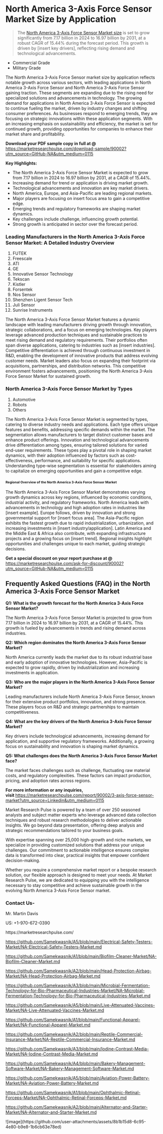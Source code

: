 
<h1>North America 3-Axis Force Sensor Market&nbsp;Size by Application</h1><blockquote><p>The <a href="https://marketresearchpulse.com/download-sample/90002?utm_source=GitHub-NA&amp;utm_medium=0115">North America 3-Axis Force Sensor Market size</a> is set to grow significantly from 7.17 billion in 2024 to 16.97 billion by 2031, at a robust CAGR of 15.44% during the forecast period. This growth is driven by [insert key drivers], reflecting rising demand and technological advancements.</p></blockquote><ul><li>Commercial Grade<li> Military Grade</li></ul><p>The North America 3-Axis Force Sensor market size by application reflects notable growth across various sectors, with leading applications in North America 3-Axis Force Sensor and North America 3-Axis Force Sensor gaining traction. These segments are expanding due to the rising need for specialized solutions and advancements in technology. The growing demand for applications in North America 3-Axis Force Sensor is expected to continue fueling the market, driven by industry changes and shifting consumer preferences. As businesses respond to emerging trends, they are focusing on strategic innovations within these application segments. With an increasing emphasis on sustainability and efficiency, the market is set for continued growth, providing opportunities for companies to enhance their market share and profitability.</p><p><strong>Download your PDF sample copy in full at @ </strong><a href="https://marketresearchpulse.com/download-sample/90002?utm_source=GitHub-NA&amp;utm_medium=0115">https://marketresearchpulse.com/download-sample/90002?utm_source=GitHub-NA&amp;utm_medium=0115</a></p><p><strong>Key Highlights: </strong></p><ul><li>The North America 3-Axis Force Sensor Market is expected to grow from 7.17 billion in 2024 to 16.97 billion by 2031, at a CAGR of 15.44%.</li><li>Increasing demand for trend or application is driving market growth.</li><li>Technological advancements and innovation are key market drivers.</li><li>North America, Europe, and Asia-Pacific are leading regional markets.</li><li>Major players are focusing on insert focus area to gain a competitive edge.</li><li>Emerging trends and regulatory frameworks are shaping market dynamics.</li><li>Key challenges include challenge, influencing growth potential.</li><li>Strong growth is anticipated in sector over the forecast period.</li></ul><h3>Leading Manufacturers in the North America 3-Axis Force Sensor Market: A Detailed Industry Overview</h3><ol><li>FUTEK</li><li>Freescale</li><li>ATI</li><li>GE</li><li>Innovative Sensor Technology</li><li>Tekscan</li><li>Kistler</li><li>Forsentek</li><li>Nos Sensor</li><li>Shenzhen Ligent Sensor Tech</li><li>Juli Sensor</li><li>Sunrise Instruments</li></ol><div class="flex max-w-full flex-col flex-grow"><div class="min-h-8 text-message flex w-full flex-col items-end gap-2 whitespace-normal break-words [.text-message+&amp;]:mt-5" dir="auto" data-message-author-role="assistant" data-message-id="fd8432e4-4910-450d-b182-61b7bfb0a01f" data-message-model-slug="gpt-4o"><div class="flex w-full flex-col gap-1 empty:hidden first:pt-[3px]"><div class="markdown prose w-full break-words dark:prose-invert light"><p>The North America 3-Axis Force Sensor Market features a dynamic landscape with leading manufacturers driving growth through innovation, strategic collaborations, and a focus on emerging technologies. Key players leverage advanced production techniques and sustainable practices to meet rising demand and regulatory requirements. Their portfolios often span diverse applications, catering to industries such as [insert industries]. Competitive differentiation is achieved through continuous investment in R&amp;D, enabling the development of innovative products that address evolving customer needs. Market leaders also focus on expanding their footprint via acquisitions, partnerships, and distribution networks. This competitive environment fosters advancements, positioning the North America 3-Axis Force Sensor Market for sustained growth.</p></div></div></div></div><h3>North America 3-Axis Force Sensor Market by Types</h3><ol><li>Automotive<li> Robots<li> Others</li></ol><div class="flex max-w-full flex-col flex-grow"><div class="min-h-8 text-message flex w-full flex-col items-end gap-2 whitespace-normal break-words [.text-message+&amp;]:mt-5" dir="auto" data-message-author-role="assistant" data-message-id="084470be-0bb7-4664-bddf-5156b4f41249" data-message-model-slug="gpt-4o-mini"><div class="flex w-full flex-col gap-1 empty:hidden first:pt-[3px]"><div class="markdown prose w-full break-words dark:prose-invert light"><p>The North America 3-Axis Force Sensor Market is segmented by types, catering to diverse industry needs and applications. Each type offers unique features and benefits, addressing specific demands within the market. The segmentation allows manufacturers to target distinct customer bases and enhance product offerings. Innovation and technological advancements drive differentiation among types, ensuring tailored solutions for varied end-user requirements. These types play a pivotal role in shaping market dynamics, with their adoption influenced by factors such as cost-effectiveness, performance, and suitability for specific applications. Understanding type-wise segmentation is essential for stakeholders aiming to capitalize on emerging opportunities and gain a competitive edge.</p></div></div></div></div><h3><span style="font-size: 11px;">Regional Overview of the North America 3-Axis Force Sensor Market</span></h3><div class="flex max-w-full flex-col flex-grow"><div class="min-h-8 text-message flex w-full flex-col items-end gap-2 whitespace-normal break-words [.text-message+&amp;]:mt-5" dir="auto" data-message-author-role="assistant" data-message-id="e9038762-ce64-4e30-91c9-9bd413514231" data-message-model-slug="gpt-4o-mini"><div class="flex w-full flex-col gap-1 empty:hidden first:pt-[3px]"><div class="markdown prose w-full break-words dark:prose-invert light"><p>The North America 3-Axis Force Sensor Market demonstrates varying growth dynamics across key regions, influenced by economic conditions, industrial activity, and regulatory frameworks. North America leads with advancements in technology and high adoption rates in industries like [insert example]. Europe follows, driven by innovation and strong governmental support for [insert focus area]. The Asia-Pacific region exhibits the fastest growth due to rapid industrialization, urbanization, and increasing investments in [insert industry/application]. Latin America and the Middle East &amp; Africa also contribute, with expanding infrastructure projects and a growing focus on [insert trend]. Regional insights highlight opportunities and challenges unique to each market, guiding strategic decisions.</p></div></div></div></div><p><strong>Get a special discount on your report purchase at @ </strong><a href="https://marketresearchpulse.com/ask-for-discount/90002?utm_source=GitHub-NA&amp;utm_medium=0115">https://marketresearchpulse.com/ask-for-discount/90002?utm_source=GitHub-NA&amp;utm_medium=0115</a></p><h2>Frequently Asked Questions (FAQ) in the North America 3-Axis Force Sensor Market</h2><p><strong>Q1: What is the growth forecast for the North America 3-Axis Force Sensor Market?</strong></p><p>The North America 3-Axis Force Sensor Market is projected to grow from 7.17 billion in 2024 to 16.97 billion by 2031, at a CAGR of 15.44%. This growth is fueled by advancements in trends and rising demand across industries.</p><p><strong>Q2: Which region dominates the North America 3-Axis Force Sensor Market?</strong></p><p>North America currently leads the market due to its robust industrial base and early adoption of innovative technologies. However, Asia-Pacific is expected to grow rapidly, driven by industrialization and increasing investments in application.</p><p><strong>Q3: Who are the major players in the North America 3-Axis Force Sensor Market?</strong></p><p>Leading manufacturers include North America 3-Axis Force Sensor, known for their extensive product portfolios, innovation, and strong presence. These players focus on R&amp;D and strategic partnerships to maintain competitiveness.</p><p><strong>Q4: What are the key drivers of the North America 3-Axis Force Sensor Market?</strong></p><p>Key drivers include technological advancements, increasing demand for application, and supportive regulatory frameworks. Additionally, a growing focus on sustainability and innovation is shaping market dynamics.</p><p><strong>Q5: What challenges does the North America 3-Axis Force Sensor Market face?</strong></p><p>The market faces challenges such as challenge, fluctuating raw material costs, and regulatory complexities. These factors can impact production, pricing, and adoption rates across regions.</p><p><strong>For more information or any inquiries, visit&nbsp;</strong><a href="https://marketresearchpulse.com/report/90002/3-axis-force-sensor-market?utm_source=Linkedin&utm_medium=0115">https://marketresearchpulse.com/report/90002/3-axis-force-sensor-market?utm_source=Linkedin&utm_medium=0115</a></p><p>Market Research Pulse is powered by a team of over 250 seasoned analysts and subject matter experts who leverage advanced data collection techniques and robust research methodologies to deliver actionable insights. We go beyond data presentation, offering deep analysis and strategic recommendations tailored to your business goals.</p><p>With expertise spanning over 25,000 high-growth and niche markets, we specialize in providing customized solutions that address your unique challenges. Our commitment to actionable intelligence ensures complex data is transformed into clear, practical insights that empower confident decision-making.</p><p>Whether you require a comprehensive market report or a bespoke research solution, our flexible approach is designed to meet your needs. At Market Research Pulse, we are dedicated to equipping you with the intelligence necessary to stay competitive and achieve sustainable growth in the evolving North America 3-Axis Force Sensor market.</p><h3><strong>Contact Us-</strong></h3><p>Mr. Martin Davis</p><p>US: +1-970-672-0390</p><p>https://marketresearchpulse.com/</p><p><a href="https://github.com/Samekwasnik/A5/blob/main/Electrical-Safety-Testers-Market/NA-Electrical-Safety-Testers-Market.md">https://github.com/Samekwasnik/A5/blob/main/Electrical-Safety-Testers-Market/NA-Electrical-Safety-Testers-Market.md</a></p><p><a href="https://github.com/Samekwasnik/A1/blob/main/Biofilm-Cleaner-Market/NA-Biofilm-Cleaner-Market.md">https://github.com/Samekwasnik/A1/blob/main/Biofilm-Cleaner-Market/NA-Biofilm-Cleaner-Market.md</a></p><p><a href="https://github.com/Samekwasnik/A2/blob/main/Head-Protection-Airbag-Market/NA-Head-Protection-Airbag-Market.md">https://github.com/Samekwasnik/A2/blob/main/Head-Protection-Airbag-Market/NA-Head-Protection-Airbag-Market.md</a></p><p><a href="https://github.com/Samekwasnik/A3/blob/main/Microbial-Fermentation-Technology-for-Bio-Pharmaceutical-Industries-Market/NA-Microbial-Fermentation-Technology-for-Bio-Pharmaceutical-Industries-Market.md">https://github.com/Samekwasnik/A3/blob/main/Microbial-Fermentation-Technology-for-Bio-Pharmaceutical-Industries-Market/NA-Microbial-Fermentation-Technology-for-Bio-Pharmaceutical-Industries-Market.md</a></p><p><a href="https://github.com/Samekwasnik/A5/blob/main/Live-Attenuated-Vaccines-Market/NA-Live-Attenuated-Vaccines-Market.md">https://github.com/Samekwasnik/A5/blob/main/Live-Attenuated-Vaccines-Market/NA-Live-Attenuated-Vaccines-Market.md</a></p><p><a href="https://github.com/Samekwasnik/A1/blob/main/Functional-Apparel-Market/NA-Functional-Apparel-Market.md">https://github.com/Samekwasnik/A1/blob/main/Functional-Apparel-Market/NA-Functional-Apparel-Market.md</a></p><p><a href="https://github.com/Samekwasnik/A2/blob/main/Reptile-Commercial-Insurance-Market/NA-Reptile-Commercial-Insurance-Market.md">https://github.com/Samekwasnik/A2/blob/main/Reptile-Commercial-Insurance-Market/NA-Reptile-Commercial-Insurance-Market.md</a></p><p><a href="https://github.com/Samekwasnik/A3/blob/main/Iodine-Contrast-Media-Market/NA-Iodine-Contrast-Media-Market.md">https://github.com/Samekwasnik/A3/blob/main/Iodine-Contrast-Media-Market/NA-Iodine-Contrast-Media-Market.md</a></p><p><a href="https://github.com/Samekwasnik/A4/blob/main/Bakery-Management-Software-Market/NA-Bakery-Management-Software-Market.md">https://github.com/Samekwasnik/A4/blob/main/Bakery-Management-Software-Market/NA-Bakery-Management-Software-Market.md</a></p><p><a href="https://github.com/Samekwasnik/A5/blob/main/Aviation-Power-Battery-Market/NA-Aviation-Power-Battery-Market.md">https://github.com/Samekwasnik/A5/blob/main/Aviation-Power-Battery-Market/NA-Aviation-Power-Battery-Market.md</a></p><p><a href="https://github.com/Samekwasnik/A1/blob/main/Ophthalmic-Retinal-Forceps-Market/NA-Ophthalmic-Retinal-Forceps-Market.md">https://github.com/Samekwasnik/A1/blob/main/Ophthalmic-Retinal-Forceps-Market/NA-Ophthalmic-Retinal-Forceps-Market.md</a></p><p><a href="https://github.com/Samekwasnik/A2/blob/main/Alternator-and-Starter-Market/NA-Alternator-and-Starter-Market.md">https://github.com/Samekwasnik/A2/blob/main/Alternator-and-Starter-Market/NA-Alternator-and-Starter-Market.md</a></p>
![image](https://github.com/user-attachments/assets/8b1b15d8-6c95-4e80-b9e8-1b6cb63e78ed)
